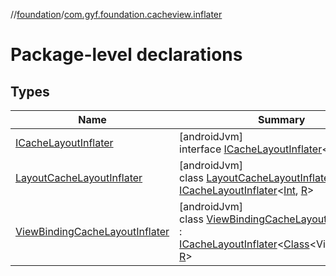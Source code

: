 //[foundation](../../index.md)/[com.gyf.foundation.cacheview.inflater](index.md)

# Package-level declarations

## Types

| Name | Summary |
|---|---|
| [ICacheLayoutInflater](-i-cache-layout-inflater/index.md) | [androidJvm]<br>interface [ICacheLayoutInflater](-i-cache-layout-inflater/index.md)&lt;[T](-i-cache-layout-inflater/index.md), [R](-i-cache-layout-inflater/index.md)&gt; |
| [LayoutCacheLayoutInflater](-layout-cache-layout-inflater/index.md) | [androidJvm]<br>class [LayoutCacheLayoutInflater](-layout-cache-layout-inflater/index.md)&lt;[R](-layout-cache-layout-inflater/index.md)&gt; : [ICacheLayoutInflater](-i-cache-layout-inflater/index.md)&lt;[Int](https://kotlinlang.org/api/core/kotlin-stdlib/kotlin/-int/index.html), [R](-layout-cache-layout-inflater/index.md)&gt; |
| [ViewBindingCacheLayoutInflater](-view-binding-cache-layout-inflater/index.md) | [androidJvm]<br>class [ViewBindingCacheLayoutInflater](-view-binding-cache-layout-inflater/index.md)&lt;[R](-view-binding-cache-layout-inflater/index.md)&gt; : [ICacheLayoutInflater](-i-cache-layout-inflater/index.md)&lt;[Class](https://developer.android.com/reference/kotlin/java/lang/Class.html)&lt;ViewBinding&gt;, [R](-view-binding-cache-layout-inflater/index.md)&gt; |